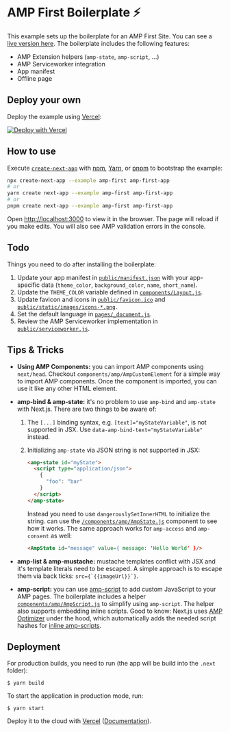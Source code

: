 # AMP First Boilerplate ⚡

This example sets up the boilerplate for an AMP First Site. You can see a [live version here](https://my-next-app.sebastianbenz.vercel.app). The boilerplate includes the following features:

- AMP Extension helpers (`amp-state`, `amp-script`, ...)
- AMP Serviceworker integration
- App manifest
- Offline page

## Deploy your own

Deploy the example using [Vercel](https://vercel.com?utm_source=github&utm_medium=readme&utm_campaign=next-example):

[![Deploy with Vercel](https://vercel.com/button)](https://vercel.com/new/git/external?repository-url=https://github.com/vercel/next.js/tree/canary/examples/amp-first&project-name=amp-first&repository-name=amp-first)

## How to use

Execute [`create-next-app`](https://github.com/vercel/next.js/tree/canary/packages/create-next-app) with [npm](https://docs.npmjs.com/cli/init), [Yarn](https://yarnpkg.com/lang/en/docs/cli/create/), or [pnpm](https://pnpm.io) to bootstrap the example:

```bash
npx create-next-app --example amp-first amp-first-app
# or
yarn create next-app --example amp-first amp-first-app
# or
pnpm create next-app --example amp-first amp-first-app
```

Open [http://localhost:3000](http://localhost:3000) to view it in the browser. The page will reload if you make edits. You will also see AMP validation errors in the console.

## Todo

Things you need to do after installing the boilerplate:

1. Update your app manifest in [`public/manifest.json`](public/manifest.json) with your app-specific data (`theme_color`, `background_color`, `name`, `short_name`).
2. Update the `THEME_COLOR` variable defined in [`components/Layout.js`](components/Layout.js).
3. Update favicon and icons in [`public/favicon.ico`](public/favicon.ico) and [`public/static/images/icons-*.png`](public/static/images).
4. Set the default language in [`pages/_document.js`](pages/_document.js).
5. Review the AMP Serviceworker implementation in [`public/serviceworker.js`](public/serviceworker.js).

## Tips & Tricks

- **Using AMP Components:** you can import AMP components using `next/head`. Checkout `components/amp/AmpCustomElement` for a simple way to import AMP components. Once the component is imported, you can use it like any other HTML element.
- **amp-bind & amp-state:** it's no problem to use `amp-bind` and `amp-state` with Next.js. There are two things to be aware of:

  1.  The `[...]` binding syntax, e.g. `[text]="myStateVariable"`, is not supported in JSX. Use `data-amp-bind-text="myStateVariable"` instead.
  2.  Initializing `amp-state` via JSON string is not supported in JSX:

      ```html
      <amp-state id="myState">
        <script type="application/json">
          {
            "foo": "bar"
          }
        </script>
      </amp-state>
      ```

      Instead you need to use `dangerouslySetInnerHTML` to initialize the string. can use the [`/components/amp/AmpState.js`](components/amp/AmpState.js) component to see how it works. The same approach works for `amp-access` and `amp-consent` as well:

      ```html
      <AmpState id="message" value={ message: 'Hello World' }/>
      ```

- **amp-list & amp-mustache:** mustache templates conflict with JSX and it's template literals need to be escaped. A simple approach is to escape them via back ticks: `` src={`{{imageUrl}}`} ``.
- **amp-script:** you can use [amp-script](https://amp.dev/documentation/components/amp-script/) to add custom JavaScript to your AMP pages. The boilerplate includes a helper [`components/amp/AmpScript.js`](components/amp/AmpScript.js) to simplify using `amp-script`. The helper also supports embedding inline scripts. Good to know: Next.js uses [AMP Optimizer](https://github.com/ampproject/amp-toolbox/tree/master/packages/optimizer) under the hood, which automatically adds the needed script hashes for [inline amp-scripts](https://amp.dev/documentation/components/amp-script/#load-javascript-from-a-local-element).

## Deployment

For production builds, you need to run (the app will be build into the `.next` folder):

```shell
$ yarn build
```

To start the application in production mode, run:

```shell
$ yarn start
```

Deploy it to the cloud with [Vercel](https://vercel.com/new?utm_source=github&utm_medium=readme&utm_campaign=next-example) ([Documentation](https://nextjs.org/docs/deployment)).
